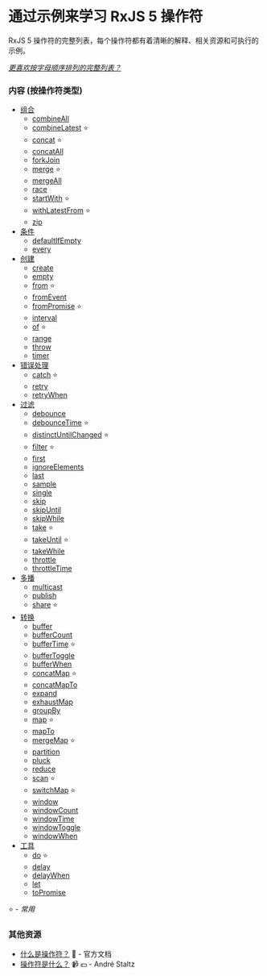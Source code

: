 # 通过示例来学习 RxJS 5 操作符

RxJS 5 操作符的完整列表，每个操作符都有着清晰的解释、相关资源和可执行的示例。

*[更喜欢按字母顺序排列的完整列表？](complete.md)*

### 内容 (按操作符类型)

- [组合](combination/README.md)
    - [combineAll](combination/combineall.md)
    - [combineLatest](combination/combinelatest.md) :star:
    - [concat](combination/concat.md) :star:
    - [concatAll](combination/concatall.md)
    - [forkJoin](combination/forkjoin.md)
    - [merge](combination/merge.md) :star:
    - [mergeAll](combination/mergeall.md)
    - [race](combination/race.md)
    - [startWith](combination/startwith.md) :star:
    - [withLatestFrom](combination/withlatestfrom.md) :star:
    - [zip](combination/zip.md)
- [条件](conditional/README.md)
    - [defaultIfEmpty](conditional/defaultifempty.md)
    - [every](conditional/every.md)
- [创建](creation/README.md)
    - [create](creation/create.md)
    - [empty](creation/empty.md)
    - [from](creation/from.md) :star:
    - [fromEvent](creation/fromevent.md)
    - [fromPromise](creation/frompromise.md) :star:
    - [interval](creation/interval.md)
    - [of](creation/of.md) :star:
    - [range](creation/range.md)
    - [throw](creation/throw.md)
    - [timer](creation/timer.md)
- [错误处理](error_handling/README.md)
    - [catch](error_handling/catch.md) :star:
    - [retry](error_handling/retry.md)
    - [retryWhen](error_handling/retrywhen.md)
- [过滤](filtering/README.md)
    - [debounce](filtering/debounce.md)
    - [debounceTime](filtering/debouncetime.md) :star:
    - [distinctUntilChanged](filtering/distinctuntilchanged.md) :star:
    - [filter](filtering/filter.md) :star:
    - [first](filtering/first.md)
    - [ignoreElements](filtering/ignoreelements.md)
    - [last](filtering/last.md)
    - [sample](filtering/sample.md)
    - [single](filtering/single.md)
    - [skip](filtering/skip.md)
    - [skipUntil](filtering/skipuntil.md)
    - [skipWhile](filtering/skipwhile.md)
    - [take](filtering/take.md) :star:
    - [takeUntil](filtering/takeuntil.md) :star:
    - [takeWhile](filtering/takewhile.md)
    - [throttle](filtering/throttle.md)
    - [throttleTime](filtering/throttletime.md)
- [多播](multicasting/README.md)
    - [multicast](multicasting/multicast.md)
    - [publish](multicasting/publish.md)
    - [share](multicasting/share.md) :star:
- [转换](transformation/README.md)
    - [buffer](transformation/buffer.md)
    - [bufferCount](transformation/buffercount.md)
    - [bufferTime](transformation/buffertime.md) :star:
    - [bufferToggle](transformation/buffertoggle.md)
    - [bufferWhen](transformation/bufferwhen.md)
    - [concatMap](transformation/concatmap.md) :star:
    - [concatMapTo](transformation/concatmapto.md)
    - [expand](transformation/expand.md)
    - [exhaustMap](transformation/exhaustmap.md)
    - [groupBy](transformation/groupby.md)
    - [map](transformation/map.md) :star:
    - [mapTo](transformation/mapto.md)
    - [mergeMap](transformation/mergemap.md) :star:
    - [partition](transformation/partition.md)
    - [pluck](transformation/pluck.md)
    - [reduce](transformation/reduce.md)
    - [scan](transformation/scan.md) :star:
    - [switchMap](transformation/switchmap.md) :star:
    - [window](transformation/window.md)
    - [windowCount](transformation/windowcount.md)
    - [windowTime](transformation/windowtime.md)
    - [windowToggle](transformation/windowtoggle.md)
    - [windowWhen](transformation/windowwhen.md)
- [工具](utility/README.md)
    - [do](utility/do.md) :star:
    - [delay](utility/delay.md)
    - [delayWhen](utility/delaywhen.md)
    - [let](utility/let.md)
    - [toPromise](utility/topromise.md)

:star: - *常用*

### 其他资源

- [什么是操作符？](https://cn.rx.js.org/manual/overview.html#29) :newspaper: - 官方文档
- [操作符是什么？](https://egghead.io/lessons/rxjs-what-rxjs-operators-are) :video_camera: :dollar: - André Staltz
